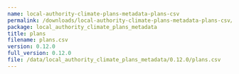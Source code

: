 ```yaml
---
name: local-authority-climate-plans-metadata-plans-csv
permalink: /downloads/local-authority-climate-plans-metadata-plans-csv/0_12_0
package: local_authority_climate_plans_metadata
title: plans
filename: plans.csv
version: 0.12.0
full_version: 0.12.0
file: /data/local_authority_climate_plans_metadata/0.12.0/plans.csv
---
```


